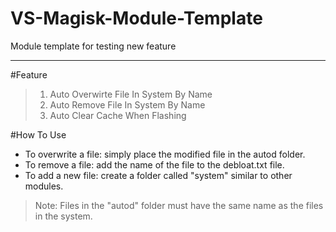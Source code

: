 # VS-Magisk-Module-Template
Module template for testing new feature

------------

#Feature
> 1. Auto Overwirte File In System By Name 
> 2. Auto Remove File In System By Name
> 3. Auto Clear Cache When Flashing

#How To Use
-  To overwrite a file: simply place the modified file in the autod folder.
-  To remove a file: add the name of the file to the debloat.txt file.
-  To add a new file: create a folder called "system" similar to other modules.

> Note: Files in the "autod" folder must have the same name as the files in the system.




